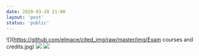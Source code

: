 ```yaml
---
date: 2020-03-20 21:00
layout: 'post'
status: 'public'
---
```


![](https://github.com/elmace/cited_img/raw/master/img/Exam courses and credits.jpg)
![](https://github.com/elmace/cited_img/raw/master/img/Syllabus.jpg)
![](https://github.com/elmace/cited_img/raw/master/img/Introduction.jpg)